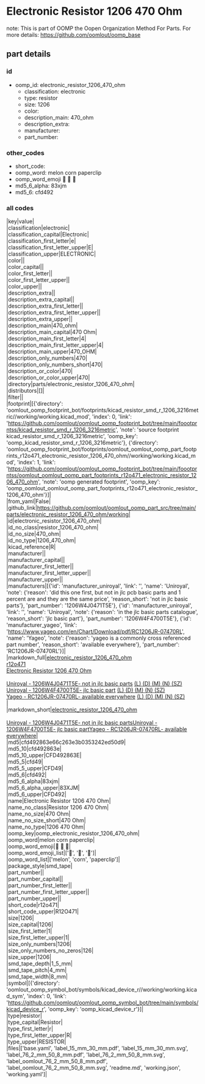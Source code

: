 # Electronic Resistor 1206 470 Ohm  

note: This is part of OOMP the Oopen Organization Method For Parts. For more details: https://github.com/oomlout/oomp_base

##  part details





### id
* oomp_id: electronic_resistor_1206_470_ohm
  * classification: electronic
  * type: resistor
  * size: 1206
  * color: 
  * description_main: 470_ohm
  * description_extra: 
  * manufacturer: 
  * part_number: 

### other_codes
* short_code: 
* oomp_word: melon corn paperclip
* oomp_word_emoji :melon: :corn: :paperclip:
* md5_6_alpha: 83xjm
* md5_6: cfd492

### all codes 
|key|value|  
|classification|electronic|  
|classification_capital|Electronic|  
|classification_first_letter|e|  
|classification_first_letter_upper|E|  
|classification_upper|ELECTRONIC|  
|color||  
|color_capital||  
|color_first_letter||  
|color_first_letter_upper||  
|color_upper||  
|description_extra||  
|description_extra_capital||  
|description_extra_first_letter||  
|description_extra_first_letter_upper||  
|description_extra_upper||  
|description_main|470_ohm|  
|description_main_capital|470 Ohm|  
|description_main_first_letter|4|  
|description_main_first_letter_upper|4|  
|description_main_upper|470_OHM|  
|description_only_numbers|470|  
|description_only_numbers_short|470|  
|description_or_color|470|  
|description_or_color_upper|470|  
|directory|parts/electronic_resistor_1206_470_ohm|  
|distributors|[]|  
|filter||  
|footprint|[{'directory': 'oomlout_oomp_footprint_bot/footprints/kicad_resistor_smd_r_1206_3216metric//working/working.kicad_mod', 'index': 0, 'link': 'https://github.com/oomlout/oomlout_oomp_footprint_bot/tree/main/foootprntss/kicad_resistor_smd_r_1206_3216metric', 'note': 'source footprint kicad_resistor_smd_r_1206_3216metric', 'oomp_key': 'oomp_kicad_resistor_smd_r_1206_3216metric'}, {'directory': 'oomlout_oomp_footprint_bot/footprints/oomlout_oomlout_oomp_part_footprints_r12o471_electronic_resistor_1206_470_ohm//working/working.kicad_mod', 'index': 1, 'link': 'https://github.com/oomlout/oomlout_oomp_footprint_bot/tree/main/foootprntss/oomlout_oomlout_oomp_part_footprints_r12o471_electronic_resistor_1206_470_ohm', 'note': 'oomp generated footprint', 'oomp_key': 'oomp_oomlout_oomlout_oomp_part_footprints_r12o471_electronic_resistor_1206_470_ohm'}]|  
|from_yaml|False|  
|github_link|https://github.com/oomlout/oomlout_oomp_part_src/tree/main/parts/electronic_resistor_1206_470_ohm/working|  
|id|electronic_resistor_1206_470_ohm|  
|id_no_class|resistor_1206_470_ohm|  
|id_no_size|470_ohm|  
|id_no_type|1206_470_ohm|  
|kicad_reference|R|  
|manufacturer||  
|manufacturer_capital||  
|manufacturer_first_letter||  
|manufacturer_first_letter_upper||  
|manufacturer_upper||  
|manufacturers|[{'id': 'manufacturer_uniroyal', 'link': '', 'name': 'Uniroyal', 'note': {'reason': 'did this one first, but not in jlc pcb basic parts and 1 percent are and they are the same price', 'reason_short': 'not in jlc basic parts'}, 'part_number': '1206W4J0471T5E'}, {'id': 'manufacturer_uniroyal', 'link': '', 'name': 'Uniroyal', 'note': {'reason': 'in the jlc basic parts catalogue', 'reason_short': 'jlc basic part'}, 'part_number': '1206W4F4700T5E'}, {'id': 'manufacturer_yageo', 'link': 'https://www.yageo.com/en/Chart/Download/pdf/RC1206JR-07470RL', 'name': 'Yageo', 'note': {'reason': 'yageo is a commonly cross referenced part number', 'reason_short': 'available everywhere'}, 'part_number': 'RC1206JR-07470RL'}]|  
|markdown_full|[electronic_resistor_1206_470_ohm](https://github.com/oomlout/oomlout_oomp_part_src/tree/main/parts/electronic_resistor_1206_470_ohm/working)<br>[r12o471](https://github.com/oomlout/oomlout_oomp_part_src/tree/main/parts/electronic_resistor_1206_470_ohm/working)<br>[Electronic Resistor 1206 470 Ohm](https://github.com/oomlout/oomlout_oomp_part_src/tree/main/parts/electronic_resistor_1206_470_ohm/working)<br><br>[Uniroyal - 1206W4J0471T5E- not in jlc basic parts]() [(L)  ](https://www.lcsc.com/search?q=1206W4J0471T5E)[(D)  ](https://www.digikey.com/en/products?keywords=1206W4J0471T5E)[(M)  ](https://www.mouser.com/Search/Refine?Keyword=1206W4J0471T5E)[(N)  ](https://www.newark.com/search?st=1206W4J0471T5E)[(SZ)  ](https://so.szlcsc.com/global.html?k=1206W4J0471T5E)<br>[Uniroyal - 1206W4F4700T5E- jlc basic part]() [(L)  ](https://www.lcsc.com/search?q=1206W4F4700T5E)[(D)  ](https://www.digikey.com/en/products?keywords=1206W4F4700T5E)[(M)  ](https://www.mouser.com/Search/Refine?Keyword=1206W4F4700T5E)[(N)  ](https://www.newark.com/search?st=1206W4F4700T5E)[(SZ)  ](https://so.szlcsc.com/global.html?k=1206W4F4700T5E)<br>[Yageo - RC1206JR-07470RL- available everywhere](https://www.yageo.com/en/Chart/Download/pdf/RC1206JR-07470RL) [(L)  ](https://www.lcsc.com/search?q=RC1206JR-07470RL)[(D)  ](https://www.digikey.com/en/products?keywords=RC1206JR-07470RL)[(M)  ](https://www.mouser.com/Search/Refine?Keyword=RC1206JR-07470RL)[(N)  ](https://www.newark.com/search?st=RC1206JR-07470RL)[(SZ)  ](https://so.szlcsc.com/global.html?k=RC1206JR-07470RL)<br>|  
|markdown_short|[electronic_resistor_1206_470_ohm](https://github.com/oomlout/oomlout_oomp_part_src/tree/main/parts/electronic_resistor_1206_470_ohm/working)<br><br>[Uniroyal - 1206W4J0471T5E- not in jlc basic parts]()[Uniroyal - 1206W4F4700T5E- jlc basic part]()[Yageo - RC1206JR-07470RL- available everywhere](https://www.yageo.com/en/Chart/Download/pdf/RC1206JR-07470RL)|  
|md5|cfd492863e66c263e3b0353242ed50d9|  
|md5_10|cfd492863e|  
|md5_10_upper|CFD492863E|  
|md5_5|cfd49|  
|md5_5_upper|CFD49|  
|md5_6|cfd492|  
|md5_6_alpha|83xjm|  
|md5_6_alpha_upper|83XJM|  
|md5_6_upper|CFD492|  
|name|Electronic Resistor 1206 470 Ohm|  
|name_no_class|Resistor 1206 470 Ohm|  
|name_no_size|470 Ohm|  
|name_no_size_short|470 Ohm|  
|name_no_type|1206 470 Ohm|  
|oomp_key|oomp_electronic_resistor_1206_470_ohm|  
|oomp_word|melon corn paperclip|  
|oomp_word_emoji|:melon: :corn: :paperclip:|  
|oomp_word_emoji_list|[':melon:', ':corn:', ':paperclip:']|  
|oomp_word_list|['melon', 'corn', 'paperclip']|  
|package_style|smd_tape|  
|part_number||  
|part_number_capital||  
|part_number_first_letter||  
|part_number_first_letter_upper||  
|part_number_upper||  
|short_code|r12o471|  
|short_code_upper|R12O471|  
|size|1206|  
|size_capital|1206|  
|size_first_letter|1|  
|size_first_letter_upper|1|  
|size_only_numbers|1206|  
|size_only_numbers_no_zeros|126|  
|size_upper|1206|  
|smd_tape_depth|1_5_mm|  
|smd_tape_pitch|4_mm|  
|smd_tape_width|8_mm|  
|symbol|[{'directory': 'oomlout_oomp_symbol_bot/symbols/kicad_device_r//working/working.kicad_sym', 'index': 0, 'link': 'https://github.com/oomlout/oomlout_oomp_symbol_bot/tree/main/symbols/kicad_device_r', 'oomp_key': 'oomp_kicad_device_r'}]|  
|type|resistor|  
|type_capital|Resistor|  
|type_first_letter|r|  
|type_first_letter_upper|R|  
|type_upper|RESISTOR|  
|files|['base.yaml', 'label_15_mm_30_mm.pdf', 'label_15_mm_30_mm.svg', 'label_76_2_mm_50_8_mm.pdf', 'label_76_2_mm_50_8_mm.svg', 'label_oomlout_76_2_mm_50_8_mm.pdf', 'label_oomlout_76_2_mm_50_8_mm.svg', 'readme.md', 'working.json', 'working.yaml']|  

